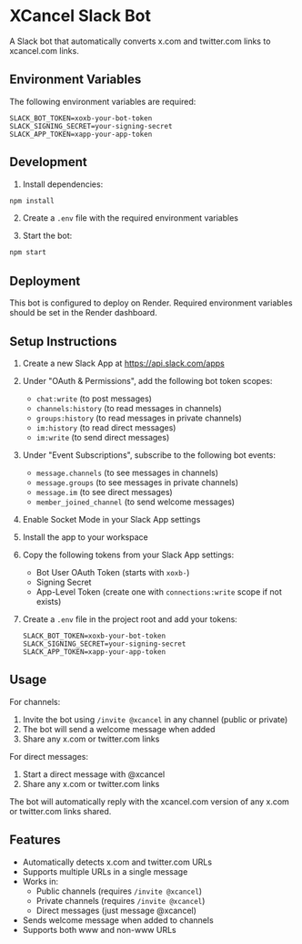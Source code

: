 # XCancel Slack Bot

A Slack bot that automatically converts x.com and twitter.com links to xcancel.com links.

## Environment Variables

The following environment variables are required:

```
SLACK_BOT_TOKEN=xoxb-your-bot-token
SLACK_SIGNING_SECRET=your-signing-secret
SLACK_APP_TOKEN=xapp-your-app-token
```

## Development

1. Install dependencies:
```bash
npm install
```

2. Create a `.env` file with the required environment variables

3. Start the bot:
```bash
npm start
```

## Deployment

This bot is configured to deploy on Render. Required environment variables should be set in the Render dashboard.

## Setup Instructions

1. Create a new Slack App at https://api.slack.com/apps
2. Under "OAuth & Permissions", add the following bot token scopes:
   - `chat:write` (to post messages)
   - `channels:history` (to read messages in channels)
   - `groups:history` (to read messages in private channels)
   - `im:history` (to read direct messages)
   - `im:write` (to send direct messages)

3. Under "Event Subscriptions", subscribe to the following bot events:
   - `message.channels` (to see messages in channels)
   - `message.groups` (to see messages in private channels)
   - `message.im` (to see direct messages)
   - `member_joined_channel` (to send welcome messages)

4. Enable Socket Mode in your Slack App settings

5. Install the app to your workspace

6. Copy the following tokens from your Slack App settings:
   - Bot User OAuth Token (starts with `xoxb-`)
   - Signing Secret
   - App-Level Token (create one with `connections:write` scope if not exists)

7. Create a `.env` file in the project root and add your tokens:
   ```
   SLACK_BOT_TOKEN=xoxb-your-bot-token
   SLACK_SIGNING_SECRET=your-signing-secret
   SLACK_APP_TOKEN=xapp-your-app-token
   ```

## Usage

For channels:
1. Invite the bot using `/invite @xcancel` in any channel (public or private)
2. The bot will send a welcome message when added
3. Share any x.com or twitter.com links

For direct messages:
1. Start a direct message with @xcancel
2. Share any x.com or twitter.com links

The bot will automatically reply with the xcancel.com version of any x.com or twitter.com links shared.

## Features

- Automatically detects x.com and twitter.com URLs
- Supports multiple URLs in a single message
- Works in:
  - Public channels (requires `/invite @xcancel`)
  - Private channels (requires `/invite @xcancel`)
  - Direct messages (just message @xcancel)
- Sends welcome message when added to channels
- Supports both www and non-www URLs 